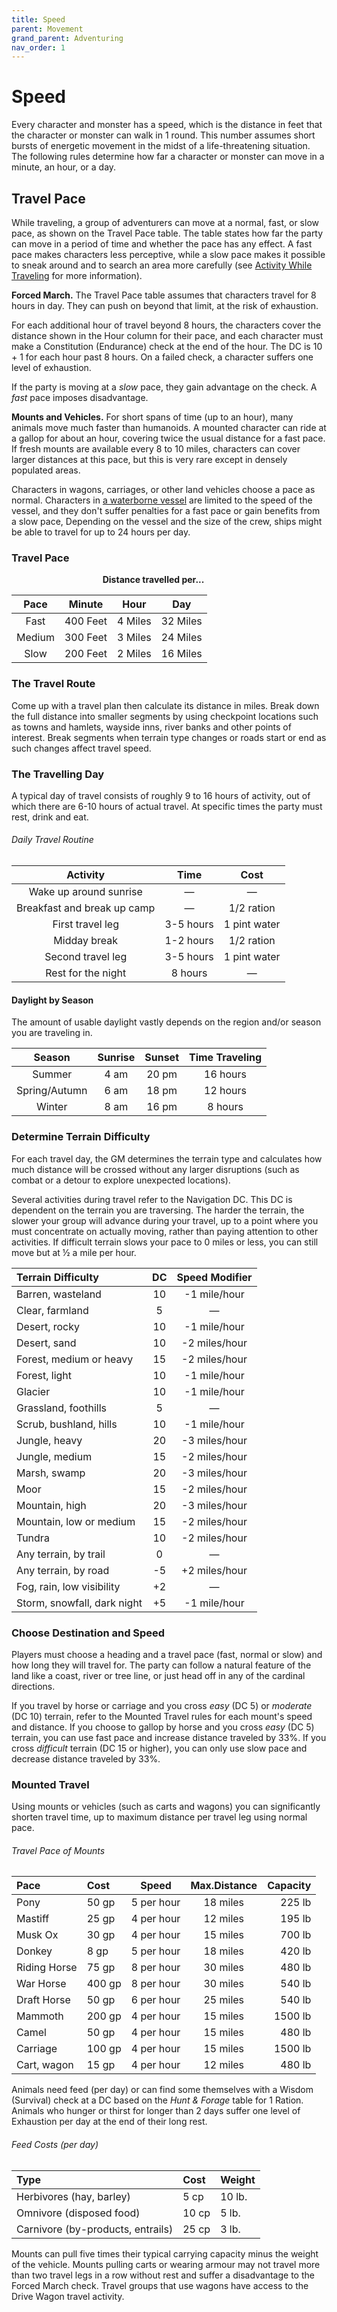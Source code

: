 ```yaml
---
title: Speed
parent: Movement
grand_parent: Adventuring
nav_order: 1
---
```


# Speed
Every character and monster has a speed, which is the distance in feet that the character or monster can walk in 1 round. This number assumes short bursts of energetic movement in the midst of a life-threatening situation. The following rules determine how far a character or monster can move in a minute, an hour, or a day.

## Travel Pace
While traveling, a group of adventurers can move at a normal, fast, or slow pace, as shown on the Travel Pace table. The table states how far the party can move in a period of time and whether the pace has any effect. A fast pace makes characters less perceptive, while a slow pace makes it possible to sneak around and to search an area more carefully (see [Activity While Traveling](https://stormchaserroleplaying.com/stormchaserRPG/Adventuring/Movement/ActivityWhileTravelling/) for more information).

**Forced March.** The Travel Pace table assumes that characters travel for 8 hours in day. They can push on beyond that limit, at the risk of exhaustion.

For each additional hour of travel beyond 8 hours, the characters cover the distance shown in the Hour column for their pace, and each character must make a Constitution (Endurance) check at the end of the hour. The DC is 10 + 1 for each hour past 8 hours. On a failed check, a character suffers one level of exhaustion.

If the party is moving at a *slow* pace, they gain advantage on the check. A *fast* pace imposes disadvantage.

**Mounts and Vehicles.** For short spans of time (up to an hour), many animals move much faster than humanoids. A mounted character can ride at a gallop for about an hour, covering twice the usual distance for a fast pace. If fresh mounts are available every 8 to 10 miles, characters can cover larger distances at this pace, but this is very rare except in densely populated areas.

Characters in wagons, carriages, or other land vehicles choose a pace as normal. Characters in [a waterborne vessel](https://stormchaserroleplaying.com/stormchaserRPG/Equipment/MountsandVehicles/Vehicles/#waterborne-vehicles) are limited to the speed of the vessel, and they don't suffer penalties for a fast pace or gain benefits from a slow pace, Depending on the vessel and the size of the crew, ships might be able to travel for up to 24 hours per day.

### Travel Pace
&nbsp;&nbsp;&nbsp;&nbsp;&nbsp;&nbsp;&nbsp;&nbsp;&nbsp;&nbsp;&nbsp;&nbsp;&nbsp;&nbsp;&nbsp;&nbsp;&nbsp;&nbsp;&nbsp;&nbsp;&nbsp;&nbsp;&nbsp;&nbsp;&nbsp;&nbsp;&nbsp;&nbsp;&nbsp;&nbsp;&nbsp;&nbsp;&nbsp;&nbsp;&nbsp;&nbsp;&nbsp;**Distance travelled per...**

| Pace | Minute | Hour | Day |
|:----:|:------:|:----:|:---:|
| Fast | 400 Feet | 4 Miles | 32 Miles |
| Medium | 300 Feet | 3 Miles | 24 Miles |
| Slow | 200 Feet | 2 Miles | 16 Miles |

### The Travel Route
Come up with a travel plan then calculate its distance in miles. Break down the full distance into smaller segments by using checkpoint locations such as towns and hamlets, wayside inns, river banks and other points of interest. Break segments when terrain type changes or roads start or end as such changes affect travel speed.

### The Travelling Day
A typical day of travel consists of roughly 9 to 16 hours of activity, out of which there are 6-10 hours of actual travel. At specific times the party must rest, drink and eat.

###### Daily Travel Routine

| Activity | Time | Cost |
|:--------:|:----:|:----:|
| Wake up around sunrise | — | — |
| Breakfast and break up camp | — | 1/2 ration |
| First travel leg | 3-5 hours | 1 pint water |
| Midday break | 1-2 hours | 1/2 ration |
| Second travel leg | 3-5 hours | 1 pint water |
| Rest for the night | 8 hours | — |

#### Daylight by Season
The amount of usable daylight vastly depends on the region and/or season you are traveling in.

| Season | Sunrise | Sunset | Time Traveling |
|:------:|:-------:|:------:|:--------------:|
| Summer | 4 am | 20 pm | 16 hours |
| Spring/Autumn | 6 am | 18 pm | 12 hours |
| Winter | 8 am | 16 pm | 8 hours |

### Determine Terrain Difficulty
For each travel day, the GM determines the terrain type and calculates how much distance will be crossed without any larger disruptions (such as combat or a detour to explore unexpected locations).

Several activities during travel refer to the Navigation DC. This DC is dependent on the terrain you are traversing. The harder the terrain, the slower your group will advance during your travel, up to a point where you must concentrate on actually moving, rather than paying attention to other activities. If difficult terrain slows your pace to 0 miles or less, you can still move but at ½ a mile per hour. 

| Terrain Difficulty | DC | Speed Modifier |
|:-------------------|:--:|:--------------:|
| Barren, wasteland | 10 | -1 mile/hour |
| Clear, farmland | 5 | — |
| Desert, rocky | 10 | -1 mile/hour |
| Desert, sand | 10 | -2 miles/hour |
| Forest, medium or heavy | 15 | -2 miles/hour |
| Forest, light | 10 | -1 mile/hour |
| Glacier | 10 | -1 mile/hour |
| Grassland, foothills | 5 | — |
| Scrub, bushland, hills | 10 | -1 mile/hour |
| Jungle, heavy | 20 | -3 miles/hour |
| Jungle, medium | 15 | -2 miles/hour |
| Marsh, swamp | 20 | -3 miles/hour |
| Moor | 15 | -2 miles/hour |
| Mountain, high | 20 | -3 miles/hour |
| Mountain, low or medium | 15 | -2 miles/hour |
| Tundra | 10 | -2 miles/hour |
| Any terrain, by trail | 0 | — |
| Any terrain, by road | -5 | +2 miles/hour |
| Fog, rain, low visibility | +2 | — |
| Storm, snowfall, dark night | +5 | -1 mile/hour |

### Choose Destination and Speed
Players must choose a heading and a travel pace (fast, normal or slow) and how long they will travel for. The party can follow a natural feature of the land like a coast, river or tree line, or just head off in any of the cardinal directions.

If you travel by horse or carriage and you cross *easy* (DC 5) or *moderate* (DC 10) terrain, refer to the Mounted Travel rules for each mount's speed and distance. If you choose to gallop by horse and you cross *easy* (DC 5) terrain, you can use fast pace and increase distance traveled by 33%. If you cross *difficult* terrain (DC 15 or higher), you can only use slow pace and decrease distance traveled by 33%.

### Mounted Travel
Using mounts or vehicles (such as carts and wagons) you can significantly shorten travel time, up to maximum distance per travel leg using normal pace.

###### Travel Pace of Mounts

| Pace | Cost | Speed | Max.Distance| Capacity |
|:-----|:-----|:-----:|:-----------:|---------:|
| Pony | 50 gp | 5 per hour| 18 miles| 225 lb |
| Mastiff | 25 gp | 4 per hour| 12 miles| 195 lb |
| Musk Ox | 30 gp | 4 per hour| 15 miles| 700 lb |
| Donkey | 8 gp | 5 per hour| 18 miles| 420 lb |
| Riding Horse| 75 gp | 8 per hour| 30 miles| 480 lb |
| War Horse| 400 gp | 8 per hour| 30 miles| 540 lb |
| Draft Horse | 50 gp | 6 per hour| 25 miles| 540 lb |
| Mammoth | 200 gp | 4 per hour| 15 miles| 1500 lb |
| Camel | 50 gp | 4 per hour| 15 miles| 480 lb |
| Carriage | 100 gp | 4 per hour| 15 miles| 1500 lb |
| Cart, wagon | 15 gp | 4 per hour| 12 miles| 480 lb |

Animals need feed (per day) or can find some themselves with a Wisdom (Survival) check at a DC based on the *Hunt & Forage* table for 1 Ration. Animals who hunger or thirst for longer than 2 days suffer one level of Exhaustion per day at the end of their long rest. 

###### Feed Costs (per day)

| Type | Cost | Weight 
|:------|:---------------|:------|
| Herbivores (hay, barley) | 5 cp | 10 lb.| 
| Omnivore (disposed food) | 10 cp | 5 lb.| 
| Carnivore (by-products, entrails) | 25 cp | 3 lb.| 

Mounts can pull five times their typical carrying capacity minus the weight of the vehicle. Mounts pulling carts or wearing armour may not travel more than two travel legs in a row without rest and suffer a disadvantage to the Forced March check. Travel groups that use wagons have access to the Drive Wagon travel activity.
